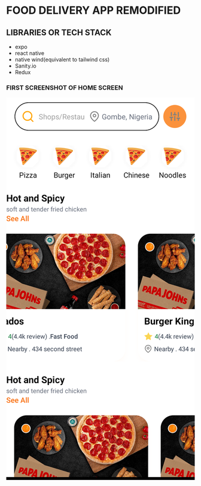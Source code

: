 # FOOD DELIVERY APP REMODIFIED

## LIBRARIES OR TECH STACK
- expo
- react native
- native wind(equivalent to tailwind css)
- Sanity.io
- Redux

### FIRST SCREENSHOT OF HOME SCREEN
![First Screenshot of Home screen](/assets/images/AppScreenshot.png)